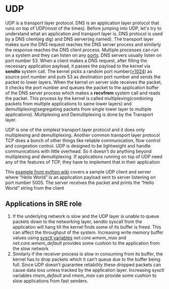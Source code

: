 # UDP


UDP is a transport layer protocol. DNS is an application layer protocol that runs on top of UDP(most of the times). Before jumping into UDP, let's try to understand what an application and transport layer is. DNS protocol is used by a DNS client(eg dig) and DNS server(eg named). The transport layer makes sure the DNS request reaches the DNS server process and similarly the response reaches the DNS client process. Multiple processes can run on a system and they can listen on any [ports](https://en.wikipedia.org/wiki/Port_(computer_networking)). DNS servers usually listen on port number 53. When a client makes a DNS request, after filling the necessary application payload, it passes the payload to the kernel via **sendto** system call. The kernel picks a random port number([>1024](https://www.cyberciti.biz/tips/linux-increase-outgoing-network-sockets-range.html)) as source port number and puts 53 as destination port number and sends the packet to lower layers. When the kernel on server side receives the packet, it checks the port number and queues the packet to the application buffer of the DNS server process which makes a **recvfrom** system call and reads the packet. This process by the kernel is called multiplexing(combining packets from multiple applications to same lower layers) and demultiplexing(segregating packets from single lower layer to multiple applications). Multiplexing and Demultiplexing is done by the Transport layer.

UDP is one of the simplest transport layer protocol and it does only multiplexing and demultiplexing. Another common transport layer protocol TCP does a bunch of other things like reliable communication, flow control and congestion control. UDP is designed to be lightweight and handle communications with little overhead. So it doesn’t do anything beyond multiplexing and demultiplexing. If applications running on top of UDP need any of the features of TCP, they have to implement that in their application

This [example from python wiki](https://wiki.python.org/moin/UdpCommunication) covers a sample UDP client and server where “Hello World” is an application payload sent to server listening on port number 5005. The server receives the packet and prints the “Hello World” string from the client

## Applications in SRE role


1. If the underlying network is slow and the UDP layer is unable to queue packets down to the networking layer, sendto syscall from the application will hang till the kernel finds some of its buffer is freed. This can affect the throughput of the system. Increasing write memory buffer values using [sysctl variables](https://access.redhat.com/documentation/en-us/red_hat_enterprise_linux/5/html/tuning_and_optimizing_red_hat_enterprise_linux_for_oracle_9i_and_10g_databases/sect-oracle_9i_and_10g_tuning_guide-adjusting_network_settings-changing_network_kernel_settings) *net.core.wmem_max* and *net.core.wmem_default* provides some cushion to the application from the slow network
2. Similarly if the receiver process is slow in consuming from its buffer, the kernel has to drop packets which it can’t queue due to the buffer being full. Since UDP doesn’t guarantee reliability these dropped packets can cause data loss unless tracked by the application layer. Increasing  sysctl variables *rmem_default* and *rmem_max* can provide some cushion to slow applications from fast senders.

